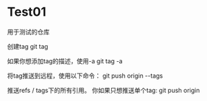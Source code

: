 # Test01
用于测试的仓库

创建tag
git tag <tagname>

如果你想添加tag的描述，使用-a
git tag <tagname> -a 

将tag推送到远程，使用以下命令：
git push origin --tags

推送refs / tags下的所有引用。
你如果只想推送单个tag:
git push origin <tag>